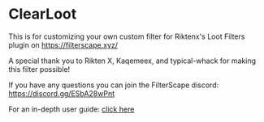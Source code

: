 # ClearLoot
This is for customizing your own custom filter for Riktenx's Loot Filters plugin on https://filterscape.xyz/

A special thank you to Rikten X, Kaqemeex, and typical-whack for making this filter possible! 

If you have any questions you can join the FilterScape discord:
https://discord.gg/ESbA28wPnt

For an in-depth user guide: 
[click here](https://github.com/riktenx/loot-filters/blob/userguide/README.md)

